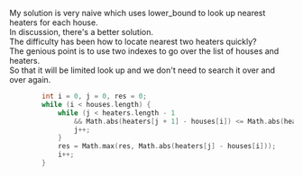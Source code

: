My solution is very naive which uses lower_bound to look up nearest heaters for each house.\
In discussion, there's a better solution.\
The difficulty has been how to locate nearest two heaters quickly?\
The genious point is to use two indexes to go over the list of houses and heaters.\
So that it will be limited look up and we don't need to search it over and over again.
```C++
        int i = 0, j = 0, res = 0;
        while (i < houses.length) {
            while (j < heaters.length - 1
                && Math.abs(heaters[j + 1] - houses[i]) <= Math.abs(heaters[j] - houses[i])) {
                j++;
            }
            res = Math.max(res, Math.abs(heaters[j] - houses[i]));
            i++;
        }
```

